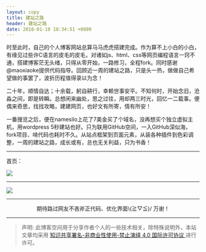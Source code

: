 ```yaml
---
layout: copy
title: 建站之路
header: 建站之路
date: 2018-01-10 18:34:51 +0800
---
```



时至此时，自己的个人博客网站总算马马虎虎搭建完成。作为算不上小白的小白，有缘见过些许C语言的皮毛的皮毛，对诸如js、html、css等网页编程语言一窍不通，搭建博客茫无头绪，只得从零开始，一路修习，全程fork。同时感谢@maoxiaoke提供代码指导。回顾近一周的建站之路，只是头一热，做做自己希望做的事罢了，波折历程值得录以为念！

二十年，顺情自达；十余载，躬自耕行，幸赖世事安平。不知何时，开始念旧，沧淼之间，即是转瞬。总想闲来幽处，思之过往，用却两三时光，回忆一二载事。便偶来奇思，找找攻略，建建网页，也好文有所寄，情有所安！

一番搜览之后，便在namesilo上花了7美金买了个域名，没再想买个独立虚拟主机，用wordpress 5秒建站也好。只为联用GitHub空间，一入GitHub深似海，fork项目、啃代码也耗时不久。从站点框架到页面元素，从装各种插件到色彩调整，一周的建站之路，成长或有，总也无关利益，只为书香！


-----------------------------------------

首页：

<img src="{{ '/road/images/1.jpg' | prepend: site.baseurl }}" />

-----------------------------------------

<img src="{{ '/road/images/2.jpg' | prepend: site.baseurl }}" />

-----------------------------------------

<p align="center">期待路过网友不吝斧正代码、优化界面\(≧▽≦)/  万谢！</p>

-----------------------------------------


>声明: 此博客空间用于分享作者个人的一些技术相关，除特殊说明外，本站文章均采用 <a rel="license" href="https://creativecommons.org/licenses/by-nc-nd/4.0/deed.zh"> 知识共享署名-非商业性使用-禁止演绎 4.0 国际许可协议 </a>进行许可。
